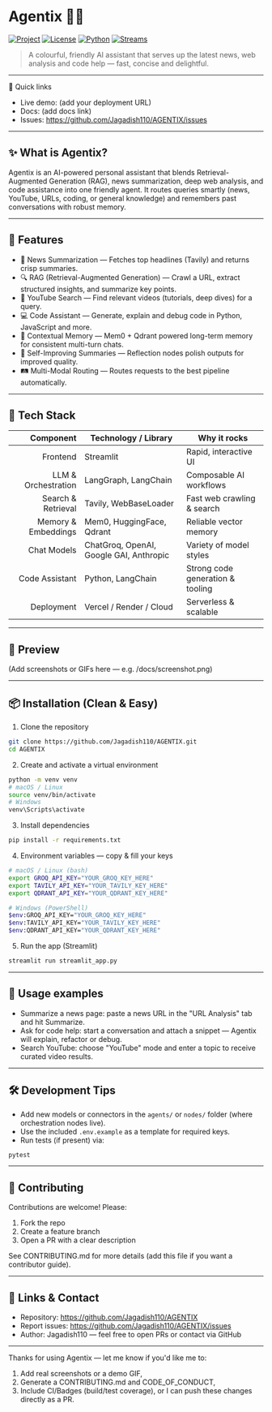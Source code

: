 # Agentix 📰✨

[![Project](https://img.shields.io/badge/project-Agentix-6CCFF6?style=flat&logo=azurepipelines)](https://github.com/Jagadish110/AGENTIX)
[![License](https://img.shields.io/badge/license-MIT-green.svg)](#license)
[![Python](https://img.shields.io/badge/python-3.8%2B-blue.svg)](https://www.python.org/)
[![Streams](https://img.shields.io/badge/frontend-Streamlit-orange.svg)](https://streamlit.io)

> A colourful, friendly AI assistant that serves up the latest news, web analysis and code help — fast, concise and delightful.

---

🌟 Quick links
- Live demo: (add your deployment URL)
- Docs: (add docs link)
- Issues: https://github.com/Jagadish110/AGENTIX/issues

---

## ✨ What is Agentix?

Agentix is an AI-powered personal assistant that blends Retrieval-Augmented Generation (RAG), news summarization, deep web analysis, and code assistance into one friendly agent. It routes queries smartly (news, YouTube, URLs, coding, or general knowledge) and remembers past conversations with robust memory.

---

## 🚀 Features

- 📰 News Summarization — Fetches top headlines (Tavily) and returns crisp summaries.
- 🔍 RAG (Retrieval-Augmented Generation) — Crawl a URL, extract structured insights, and summarize key points.
- 🎥 YouTube Search — Find relevant videos (tutorials, deep dives) for a query.
- 💻 Code Assistant — Generate, explain and debug code in Python, JavaScript and more.
- 🧠 Contextual Memory — Mem0 + Qdrant powered long-term memory for consistent multi-turn chats.
- 🔄 Self-Improving Summaries — Reflection nodes polish outputs for improved quality.
- 🛤️ Multi-Modal Routing — Routes requests to the best pipeline automatically.

---

## 🧩 Tech Stack

| Component           | Technology / Library                                           | Why it rocks |
|--------------------:|----------------------------------------------------------------|--------------|
| Frontend            | Streamlit                                                      | Rapid, interactive UI |
| LLM & Orchestration | LangGraph, LangChain                                            | Composable AI workflows |
| Search & Retrieval  | Tavily, WebBaseLoader                                           | Fast web crawling & search |
| Memory & Embeddings | Mem0, HuggingFace, Qdrant                                       | Reliable vector memory |
| Chat Models         | ChatGroq, OpenAI, Google GAI, Anthropic                         | Variety of model styles |
| Code Assistant      | Python, LangChain                                               | Strong code generation & tooling |
| Deployment          | Vercel / Render / Cloud                                         | Serverless & scalable |

---

## 🎨 Preview

(Add screenshots or GIFs here — e.g. /docs/screenshot.png)

---

## 📦 Installation (Clean & Easy)

1. Clone the repository
```bash
git clone https://github.com/Jagadish110/AGENTIX.git
cd AGENTIX
```

2. Create and activate a virtual environment
```bash
python -m venv venv
# macOS / Linux
source venv/bin/activate
# Windows
venv\Scripts\activate
```

3. Install dependencies
```bash
pip install -r requirements.txt
```

4. Environment variables — copy & fill your keys
```bash
# macOS / Linux (bash)
export GROQ_API_KEY="YOUR_GROQ_KEY_HERE"
export TAVILY_API_KEY="YOUR_TAVILY_KEY_HERE"
export QDRANT_API_KEY="YOUR_QDRANT_KEY_HERE"

# Windows (PowerShell)
$env:GROQ_API_KEY="YOUR_GROQ_KEY_HERE"
$env:TAVILY_API_KEY="YOUR_TAVILY_KEY_HERE"
$env:QDRANT_API_KEY="YOUR_QDRANT_KEY_HERE"
```

5. Run the app (Streamlit)
```bash
streamlit run streamlit_app.py
```

---

## 🧪 Usage examples

- Summarize a news page: paste a news URL in the "URL Analysis" tab and hit Summarize.
- Ask for code help: start a conversation and attach a snippet — Agentix will explain, refactor or debug.
- Search YouTube: choose "YouTube" mode and enter a topic to receive curated video results.

---

## 🛠️ Development Tips

- Add new models or connectors in the `agents/` or `nodes/` folder (where orchestration nodes live).
- Use the included `.env.example` as a template for required keys.
- Run tests (if present) via:
```bash
pytest
```

---

## 🤝 Contributing

Contributions are welcome! Please:
1. Fork the repo
2. Create a feature branch
3. Open a PR with a clear description

See CONTRIBUTING.md for more details (add this file if you want a contributor guide).

---

## 🔗 Links & Contact

- Repository: https://github.com/Jagadish110/AGENTIX
- Report issues: https://github.com/Jagadish110/AGENTIX/issues
- Author: Jagadish110 — feel free to open PRs or contact via GitHub

---

Thanks for using Agentix — let me know if you'd like me to:
1. Add real screenshots or a demo GIF,
2. Generate a CONTRIBUTING.md and CODE_OF_CONDUCT,
3. Include CI/Badges (build/test coverage),
or I can push these changes directly as a PR.
